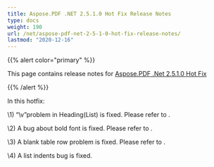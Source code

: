 ```yaml
---
title: Aspose.PDF .NET 2.5.1.0 Hot Fix Release Notes
type: docs
weight: 190
url: /net/aspose-pdf-net-2-5-1-0-hot-fix-release-notes/
lastmod: "2020-12-16"
---
```


{{% alert color="primary" %}} 

This page contains release notes for [Aspose.PDF .Net 2.5.1.0 Hot Fix](http://www.aspose.com/downloads/pdf/net/new-releases/aspose.pdf-.net-2.5.1.0-hot-fix/)

{{% /alert %}} 

In this hotfix:

\1) “\v”problem in Heading(List) is fixed. Please refer to .

\2) A bug about bold font is fixed. Please refer to .

\3) A blank table row problem is fixed. Please refer to .

\4) A list indents bug is fixed.
